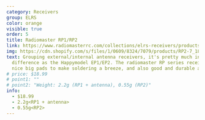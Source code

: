 ```yaml
---
category: Receivers
group: ELRS
color: orange
visible: true
order: 5
title: Radiomaster RP1/RP2
link: https://www.radiomasterrc.com/collections/elrs-receivers/products/rp1-expresslrs-2-4ghz-nano-receiver
img: https://cdn.shopify.com/s/files/1/0609/8324/7079/products/RP2-7_1800x1800.jpg?v=1659341961
text: Grouping external/internal antenna receivers, it's pretty much in the same
  difference as the Happymodel EP1/EP2. The radiomaster RP series receivers have
  nice big pads to make soldering a breeze, and also good and durable antennas
# price: $18.99
# point1: ""
# point2: "Weight: 2.2g (RP1 + antenna), 0.55g (RP2)"
info:
  - $18.99
  - 2.2g<RP1 + antenna>
  - 0.55g<RP2>
---
```

